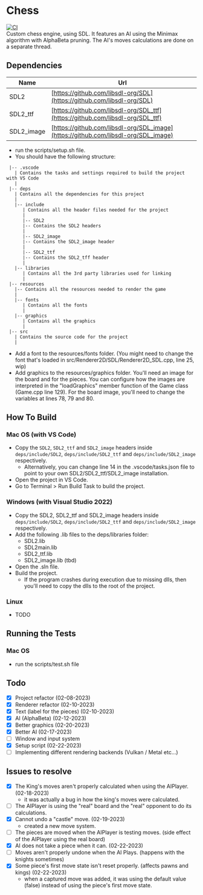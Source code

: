 # Chess
[![CI](https://github.com/maxrigout/Chess/actions/workflows/main.yml/badge.svg)](https://github.com/maxrigout/Chess/actions/workflows/main.yml)\
Custom chess engine, using SDL. It features an AI using the Minimax algorithm with AlphaBeta pruning. The AI's moves calculations are done on a separate thread.

## Dependencies
| Name | Url |
| ---- | --- |
| SDL2 | [https://github.com/libsdl-org/SDL](https://github.com/libsdl-org/SDL) |
| SDL2_ttf | [https://github.com/libsdl-org/SDL_ttf](https://github.com/libsdl-org/SDL_ttf) |
| SDL2_image | [https://github.com/libsdl-org/SDL_image](https://github.com/libsdl-org/SDL_image) |

* run the scripts/setup.sh file.
* You should have the following structure:
```
 |-- .vscode
   | Contains the tasks and settings required to build the project with VS Code
   |
 |-- deps
   | Contains all the dependencies for this project
   |
   |-- include
      | Contains all the header files needed for the project
      |
      |-- SDL2
      |-- Contains the SDL2 headers
      |
      |-- SDL2_image
      |-- Contains the SDL2_image header
      |
      |-- SDL2_ttf
      |-- Contains the SDL2_tff header
      |
   |-- libraries
      | Contains all the 3rd party libraries used for linking
      |
 |-- resources
   |-- Contains all the resources needed to render the game
   |
   |-- fonts
      | Contains all the fonts
      |
   |-- graphics
      | Contains all the graphics
      |
 |-- src
   | Contains the source code for the project
   |
```
* Add a font to the resources/fonts folder. (You might need to change the font that's loaded in src/Renderer2D/SDL/Renderer2D_SDL.cpp, line 25, wip)
* Add graphics to the resources/graphics folder. You'll need an image for the board and for the pieces. You can configure how the images are interpreted in the "loadGraphics" member function of the Game class (Game.cpp line 129). For the board image, you'll need to change the variables at lines 78, 79 and 80.

## How To Build
### Mac OS (with VS Code)
* Copy the `SDL2`, `SDL2_ttf` and `SDL2_image` headers inside `deps/include/SDL2`, `deps/include/SDL2_ttf` and `deps/include/SDL2_image` respectively.
    * Alternatively, you can change line 14 in the .vscode/tasks.json file to point to your own SDL2/SDL2_ttf/SDL2_image installation.
* Open the project in VS Code.
* Go to Terminal > Run Build Task to build the project.

### Windows (with Visual Studio 2022)
* Copy the SDL2, SDL2_ttf and SDL2_image headers inside `deps/include/SDL2`, `deps/include/SDL2_ttf` and `deps/include/SDL2_image` respectively.
* Add the following .lib files to the deps/libraries folder:
    * SDL2.lib
    * SDL2main.lib
    * SDL2_ttf.lib
    * SDL2_image.lib (tbd)
* Open the .sln file.
* Build the project.
    * If the program crashes during execution due to missing dlls, then you'll need to copy the dlls to the root of the project.

### Linux
* TODO

## Running the Tests
### Mac OS
   * run the scripts/test.sh file

## Todo
- [x] Project refactor (02-08-2023)
- [x] Renderer refactor (02-10-2023)
- [x] Text (label for the pieces) (02-10-2023)
- [x] AI (AlphaBeta) (02-12-2023)
- [x] Better graphics (02-20-2023)
- [x] Better AI (02-17-2023)
- [ ] Window and input system
- [x] Setup script (02-22-2023)
- [ ] Implementing different rendering backends (Vulkan / Metal etc...)

## Issues to resolve
- [x] The King's moves aren't properly calculated when using the AIPlayer. (02-18-2023)
   * it was actually a bug in how the king's moves were calculated.
- [ ] The AIPlayer is using the "real" board and the "real" opponent to do its calculations.
- [x] Cannot undo a "castle" move. (02-19-2023)
   * created a new move system.
- [ ] The pieces are moved when the AIPlayer is testing moves. (side effect of the AIPlayer using the real board)
- [x] AI does not take a piece when it can. (02-22-2023)
- [ ] Moves aren't properly undone when the AI Plays. (happens with the knights sometimes)
- [x] Some piece's first move state isn't reset properly. (affects pawns and kings) (02-22-2023)
   * when a captured move was added, it was using the default value (false) instead of using the piece's first move state.
